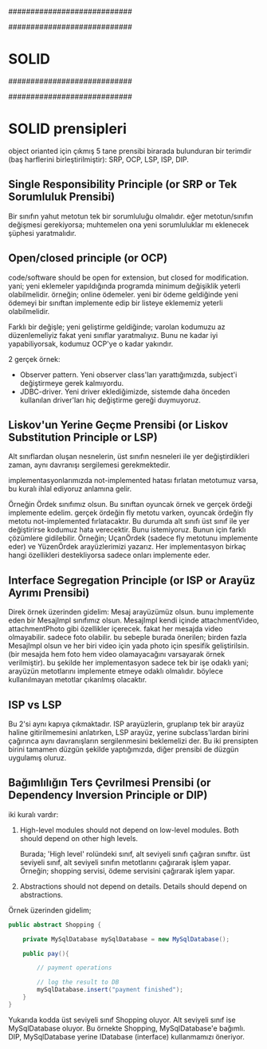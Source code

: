 ############################

############################
# SOLID
############################

############################

# SOLID prensipleri
object orianted için çıkmış 5 tane prensibi birarada bulunduran bir terimdir (baş harflerini birleştirilmiştir): SRP, OCP, LSP, ISP, DIP.

## Single Responsibility Principle (or SRP or Tek Sorumluluk Prensibi)
Bir sınıfın yahut metotun tek bir sorumluluğu olmalıdır. eğer metotun/sınıfın değişmesi gerekiyorsa; muhtemelen ona yeni sorumluluklar mı eklenecek şüphesi yaratmalıdır.

## Open/closed principle (or OCP)
code/software should be open for extension, but closed for modification. yani; yeni eklemeler yapıldığında programda minimum değişiklik yeterli olabilmelidir. örneğin; online ödemeler. yeni bir ödeme geldiğinde yeni ödemeyi bir sınıftan implemente edip bir listeye eklememiz yeterli olabilmelidir.

Farklı bir değişle; yeni geliştirme geldiğinde; varolan kodumuzu az düzenlemeliyiz fakat yeni sınıflar yaratmalıyız. Bunu ne kadar iyi yapabiliyorsak, kodumuz OCP'ye o kadar yakındır.

2 gerçek örnek:
- Observer pattern. Yeni observer class'ları yarattığımızda, subject'i değiştirmeye gerek kalmıyordu.
- JDBC-driver. Yeni driver eklediğimizde, sistemde daha önceden kullanılan driver'ları hiç değiştirme gereği duymuyoruz.

## Liskov'un Yerine Geçme Prensibi (or Liskov Substitution Principle or LSP)
Alt sınıflardan oluşan nesnelerin, üst sınıfın nesneleri ile yer değiştirdikleri zaman, aynı davranışı sergilemesi gerekmektedir.

implementasyonlarımızda not-implemented hatası fırlatan metotumuz varsa, bu kuralı ihlal ediyoruz anlamına gelir.

Örneğin Ördek sınıfımız olsun. Bu sınıftan oyuncak örnek ve gerçek ördeği implemente edelim. gerçek ördeğin fly metotu varken, oyuncak ördeğin fly metotu not-implemented fırlatacaktır. Bu durumda alt sınıfı üst sınıf ile yer değiştirirse kodumuz hata verecektir. Bunu istemiyoruz. Bunun için farklı çözümlere gidilebilir. Örneğin; UçanÖrdek (sadece fly metotunu implemente eder) ve YüzenÖrdek arayüzlerimizi yazarız. Her implementasyon birkaç hangi özellikleri destekliyorsa sadece onları implemente eder.

## Interface Segregation Principle (or ISP or Arayüz Ayrımı Prensibi)
Direk örnek üzerinden gidelim: Mesaj arayüzümüz olsun. bunu implemente eden bir MesajImpl sınıfımız olsun. MesajImpl kendi içinde attachmentVideo, attachmentPhoto gibi özellikler içerecek. fakat her mesajda video olmayabilir. sadece foto olabilir. bu sebeple burada önerilen; birden fazla MesajImpl olsun ve her biri video için yada photo için spesifik geliştirilsin. (bir mesajda hem foto hem video olamayacağını varsayarak örnek verilmiştir). bu şekilde her implementasyon sadece tek bir işe odaklı yani; arayüzün metotlarını implemente etmeye odaklı olmalıdır. böylece kullanılmayan metotlar çıkarılmış olacaktır.

## ISP vs LSP
Bu 2'si aynı kapıya çıkmaktadır. ISP arayüzlerin, gruplanıp tek bir arayüz haline gitirilmemesini anlatırken, LSP arayüz, yerine subclass'lardan birini çağırınca aynı davranışların sergilenmesini beklemelizi der. Bu iki prensipten birini tamamen düzgün şekilde yaptığımızda, diğer prensibi de düzgün uygulamış oluruz.

## Bağımlılığın Ters Çevrilmesi Prensibi (or Dependency Inversion Principle or DIP)
iki kuralı vardır:

1. High-level modules should not depend on low-level modules. Both should depend on other high levels.

   Burada; 'High level' rolündeki sınıf, alt seviyeli sınıfı çağıran sınıftır. üst seviyeli sınıf, alt seviyeli sınıfın metotlarını çağırarak işlem yapar. Örneğin; shopping servisi, ödeme servisini çağırarak işlem yapar.

2. Abstractions should not depend on details. Details should depend on abstractions.

Örnek üzerinden gidelim;

```java
public abstract Shopping {

    private MySqlDatabase mySqlDatabase = new MySqlDatabase();

    public pay(){

        // payment operations

        // log the result to DB
        mySqlDatabase.insert("payment finished");
    }
}
```

Yukarıda kodda üst seviyeli sınıf Shopping oluyor. Alt seviyeli sınıf ise MySqlDatabase oluyor. Bu örnekte Shopping, MySqlDatabase'e bağımlı. DIP, MySqlDatabase yerine IDatabase (interface) kullanmamızı öneriyor.

